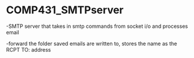 # COMP431_SMTPserver

-SMTP 
    server that takes in smtp commands from socket i/o and processes email

-forward
    the folder saved emails are written to, stores the name as the RCPT TO: address
